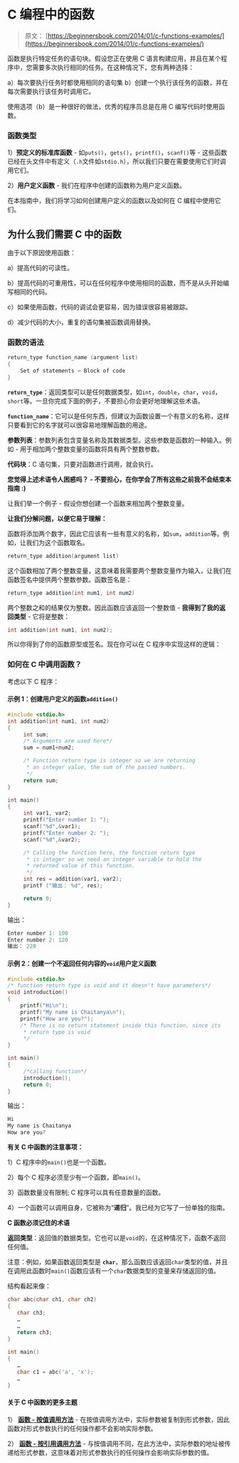 # C 编程中的函数

> 原文： [https://beginnersbook.com/2014/01/c-functions-examples/](https://beginnersbook.com/2014/01/c-functions-examples/)

函数是执行特定任务的语句块。假设您正在使用 C 语言构建应用，并且在某个程序中，您需要多次执行相同的任务。在这种情况下，您有两种选择：

a）每次要执行任务时都使用相同的语句集
b）创建一个执行该任务的函数，并在每次需要执行该任务时调用它。

使用选项（b）是一种很好的做法，优秀的程序员总是在用 C 编写代码时使用函数。

### 函数类型

1）**预定义的标准库函数** - 如`puts()`，`gets()`，`printf()`，`scanf()`等 - 这些函数已经在头文件中有定义（`.h`文件如`stdio.h`），所以我们只要在需要使用它们时调用它们。

2）**用户定义函数** - 我们在程序中创建的函数称为用户定义函数。

在本指南中，我们将学习如何创建用户定义的函数以及如何在 C 编程中使用它们。

## 为什么我们需要 C 中的函数

由于以下原因使用函数：

a）提高代码的可读性。

b）提高代码的可重用性，可以在任何程序中使用相同的函数，而不是从头开始编写相同的代码。

c）如果使用函数，代码的调试会更容易，因为错误很容易被跟踪。

d）减少代码的大小，重复的语句集被函数调用替换。

### 函数的语法

```c
return_type function_name (argument list)
{
    Set of statements – Block of code
}
```

**`return_type`**：返回类型可以是任何数据类型，如`int`，`double`，`char`，`void`，`short`等。一旦你完成下面的例子，不要担心你会更好地理解这些术语。

**`function_name`**：它可以是任何东西，但建议为函数设置一个有意义的名称，这样只要看到它的名字就可以很容易地理解函数的用途。

**参数列表**：参数列表包含变量名称及其数据类型。这些参数是函数的一种输入。例如 - 用于相加两个整数变量的函数将具有两个整数参数。

**代码块**：C 语句集，只要对函数进行调用，就会执行。

**您觉得上述术语令人困惑吗？ - 不要担心，在你学会了所有这些之前我不会结束本指南 :)**

让我们举一个例子 - 假设你想创建一个函数来相加两个整数变量。

**让我们分解问题，以便它易于理解：**

函数将添加两个数字，因此它应该有一些有意义的名称，如`sum`，`addition`等。例如，让我们为这个函数取名。

```c
return_type addition(argument list)
```

这个函数相加了两个整数变量，这意味着我需要两个整数变量作为输入，让我们在函数签名中提供两个整数参数。函数签名是：

```c
return_type addition(int num1, int num2)
```

两个整数之和的结果仅为整数。因此函数应该返回一个整数值 - **我得到了我的返回类型** - 它将是整数：

```c
int addition(int num1, int num2);
```

所以你得到了你的函数原型或签名。现在你可以在 C 程序中实现这样的逻辑：

### 如何在 C 中调用函数？

考虑以下 C 程序：

#### 示例 1：创建用户定义的函数`addition()`

```c
#include <stdio.h>
int addition(int num1, int num2)
{
     int sum;
     /* Arguments are used here*/
     sum = num1+num2;

     /* Function return type is integer so we are returning
      * an integer value, the sum of the passed numbers.
      */
     return sum;
}

int main()
{
     int var1, var2;
     printf("Enter number 1: ");
     scanf("%d",&var1);
     printf("Enter number 2: ");
     scanf("%d",&var2);

     /* Calling the function here, the function return type
      * is integer so we need an integer variable to hold the
      * returned value of this function.
      */
     int res = addition(var1, var2);
     printf ("输出： %d", res);

     return 0;
}

```

输出：

```c
Enter number 1: 100
Enter number 2: 120
输出： 220
```

#### 示例 2：创建一个不返回任何内容的`void`用户定义函数

```c
#include <stdio.h>
/* function return type is void and it doesn't have parameters*/
void introduction()
{
    printf("Hi\n");
    printf("My name is Chaitanya\n");
    printf("How are you?");
    /* There is no return statement inside this function, since its
     * return type is void
     */
}

int main()
{
     /*calling function*/
     introduction();
     return 0;
}

```

输出：

```c
Hi
My name is Chaitanya
How are you?
```

**有关 C 中函数的注意事项：**

1）C 程序中的`main()`也是一个函数。

2）每个 C 程序必须至少有一个函数，即`main()`。

3）函数数量没有限制; C 程序可以具有任意数量的函数。

4）一个函数可以调用自身，它被称为“**递归**”。我已经为它写了一份单独的指南。

**C 函数必须记住的术语**

**返回类型**：返回值的数据类型。它也可以是`void`的，在这种情况下，函数不返回任何值。

注意：例如，如果函数返回类型是 **`char`**，那么函数应该返回`char`类型的值，并且在调用此函数时`main()`函数应该有一个`char`数据类型的变量来存储返回的值。

结构看起来像：

```c
char abc(char ch1, char ch2)
{
   char ch3;
   …
   …
   return ch3;
}

int main()
{
   …
   char c1 = abc('a', 'x');
   …
}
```

#### 关于 C 中函数的更多主题

1） [**函数 - 按值调用方法**](https://beginnersbook.com/2014/01/c-function-call-by-value-example/) - 在按值调用方法中，实际参数被复制到形式参数，因此函数对形式参数执行的任何操作都不会影响实际参数。

2） [**函数 - 按引用调用方法**](https://beginnersbook.com/2014/01/c-function-call-by-reference-example/) - 与按值调用不同，在此方法中，实际参数的地址被传递给形式参数，这意味着对形式参数执行的任何操作会影响实际参数的值。